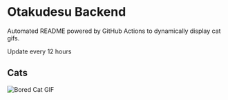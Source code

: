 # Otakudesu Backend

Automated README powered by GitHub Actions to dynamically display cat gifs.

 Update every 12 hours

## Cats

![Bored Cat GIF](https://media4.giphy.com/media/mlvseq9yvZhba/200.gif?cid=9acd02dafwhthqm35bf4jp30ijb5hya8ofkby1ym5h2ebn1a&ep=v1_gifs_search&rid=200.gif&ct=g)
